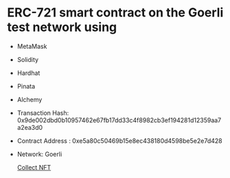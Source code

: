 # ERC-721 smart contract on the Goerli test network using
- MetaMask
- Solidity
- Hardhat
- Pinata
- Alchemy

- Transaction Hash: 0x9de002dbd0b10957462e67fb17dd33c4f8982cb3ef194281d12359aa7a2ea3d0
- Contract Address : 0xe5a80c50469b15e8ec438180d4598be5e2e7d428
- Network: Goerli

  [Collect NFT](https://goerli.looksrare.org/collections/0xE5a80c50469B15e8EC438180d4598Be5e2E7D428/1)
  
  
